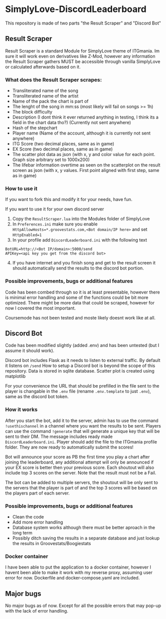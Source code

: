 # SimplyLove-DiscordLeaderboard

This repository is made of two parts "the Result Scraper" and "Discord Bot"


## Result Scraper

Result Scraper is a standard Module for SimplyLove theme of ITGmania. Im sure it will work even on derivatives like Z-Mod, however any information the Result Scraper gathers MUST be accessible through vanilla SimplyLove or calculated afterwards based on it.

### What does the Result Scraper scrapes:
* Transliterated name of the song
* Transliterated name of the artist
* Name of the pack the chart is part of
* The lenght of the song in mm:ss (most likely will fail on songs >= 1h)
* The block difficulty
* Description (I dont think it ever returned anything in testing, I think its a field in the chart data tho?) (Currently not sent anywhere)
* Hash of the stepchart 
* Player name (Name of the account, although it is currently not sent anywhere)
* ITG Score (two decimal places, same as in game)
* EX Score (two decimal places, same as in game)
* The scatter plot data as json (with x, y and color value for each point. Graph size arbitrary set to 1000x200)
* The lifebar information overtime as seen on the scatterplot on the result screen as json (with x, y values. First point aligned with first step, same as in game)

### How to use it
If you want to fork this and modify it for your needs, have fun. 

If you want to use it for your own discord server
1. Copy the `ResultScraper.lua` into the Modules folder of SimplyLove
2. In `Preferences.ini` make sure you enable `HttpAllowHosts=*.groovestats.com,<Bot domain/IP here>` and set `HttpEnabled=1`
3. In your profile add `DiscordLeaderboard.ini` with the following text

```
BotURL=http://<Bot IP/domain>:5000/send
APIKey=<api key you get from the discord bot>
```

4. If you have internet and you finish song and get to the result screen it should automatically send the results to the discord bot portion.

### Possible improvements, bugs or additional features

Code has been combed through so it is at least presentable, however there is minimal error handling and some of the functions could be bit more optimized. There might be more data that could be scraped, however for now I covered the most important.

Coursemode has not been tested and moste likely doesnt work like at all.

## Discord Bot
Code has been modified slightly (added .env) and has been untested (but I assume it should work). 

Discord bot includes Flask as it needs to listen to external traffic. By default it listens on `/send` How to setup a Discord bot is beyond the scope of this repository. Data is stored in sqlite database. Scatter plot is created using matplotlib

For your convenience the URL that should be prefilled in the file sent to the player is changable in the `.env` file (rename `.env.template` to just `.env`), same as the discord bot token.

### How it works

After you start the bot, add it to the server, admin has to use the command `!usethischannel` in a channel where you want the results to be sent. Players can use the command `!generate` that will generate a unique key that will be sent to their DM. The message includes ready made `DiscordLeaderboard.ini`. Player should add the file to the ITGmania profile folder. They are now ready to automatically submit the scores!

Bot will announce your score as PB the first time you play a chart after joining the leaderboard, any additional attempt will only be announced if your EX score is better then your previous score. Each shoutout will also include top 3 scores on the server. Note that the result must not be a Fail.

The bot can be added to multiple servers, the shoutout will be only sent to the servers that the player is part of and the top 3 scores will be based on the players part of each server. 

### Possible improvements, bugs or additional features
* Clean the code
* Add more error handling
* Database system works although there must be better aproach in the long term
* Possibly ditch saving the results in a separate database and just lookup the results in Groovestats/Boogiestats

### Docker container

I have been able to put the application to a docker container, however I havent been able to make it work with my reverse proxy, assuming user error for now. Dockerfile and docker-compose.yaml are included.

## Major bugs
No major bugs as of now. Except for all the possible errors that may pop-up with the lack of error handling. 
